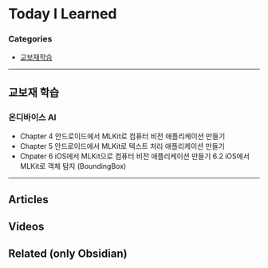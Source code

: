 # Today I Learned

### Categories
- [교보재학습](#교보재학습)

---

## 교보재 학습
### 온디바이스 AI
* Chapter 4 안드로이드에서 MLKit로 컴퓨터 비전 애플리케이션 만들기
* Chapter 5 안드로이드에서 MLKit로 텍스트 처리 애플리케이션 만들기
* Chpater 6 iOS에서 MLKit으로 컴퓨터 비전 애플리케이션 만들기
	6.2 iOS에서 MLKit로 객체 탐지 (BoundingBox)

---

## Articles
 
## Videos

## Related (only Obsidian)